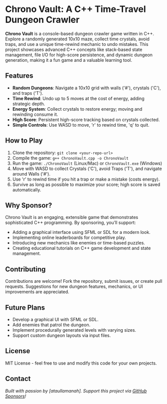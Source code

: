 # Chrono Vault: A C++ Time-Travel Dungeon Crawler

**Chrono Vault** is a console-based dungeon crawler game written in C++. Explore a randomly generated 10x10 maze, collect time crystals, avoid traps, and use a unique time-rewind mechanic to undo mistakes. This project showcases advanced C++ concepts like stack-based state management, file I/O for high-score persistence, and dynamic dungeon generation, making it a fun game and a valuable learning tool.

## Features
- **Random Dungeons**: Navigate a 10x10 grid with walls ('#'), crystals ('C'), and traps ('T').
- **Time Rewind**: Undo up to 5 moves at the cost of energy, adding strategic depth.
- **Energy System**: Collect crystals to restore energy; moving and rewinding consume it.
- **High Score**: Persistent high-score tracking based on crystals collected.
- **Simple Controls**: Use WASD to move, 'r' to rewind time, 'q' to quit.

## How to Play
1. Clone the repository: `git clone <your-repo-url>`
2. Compile the game: `g++ ChronoVault.cpp -o ChronoVault`
3. Run the game: `./ChronoVault` (Linux/Mac) or `ChronoVault.exe` (Windows)
4. Move with WASD to collect Crystals ('C'), avoid Traps ('T'), and navigate around Walls ('#').
5. Use 'r' to rewind time if you hit a trap or make a mistake (costs energy).
6. Survive as long as possible to maximize your score; high score is saved automatically.

## Why Sponsor?
Chrono Vault is an engaging, extensible game that demonstrates sophisticated C++ programming. By sponsoring, you’ll support:
- Adding a graphical interface using SFML or SDL for a modern look.
- Implementing online leaderboards for competitive play.
- Introducing new mechanics like enemies or time-based puzzles.
- Creating educational tutorials on C++ game development and state management.

## Contributing
Contributions are welcome! Fork the repository, submit issues, or create pull requests. Suggestions for new dungeon features, mechanics, or UI improvements are appreciated.

## Future Plans
- Develop a graphical UI with SFML or SDL.
- Add enemies that patrol the dungeon.
- Implement procedurally generated levels with varying sizes.
- Support custom dungeon layouts via input files.

## License
MIT License - feel free to use and modify this code for your own projects.

## Contact
*Built with passion by [ataullamanah]. Support this project via [GitHub Sponsors](ataullamanah)!*
